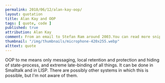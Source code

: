 ```yaml
---
permalink: 2018/06/12/alan-kay-oop/
layout: quotation
title: Alan Kay and OOP
tags: [ quote, code ]
published: true
attribution: Alan Kay
comment: From an email to Stefan Ram around 2003.You can read more snippets <a href="http://userpage.fu-berlin.de/~ram/pub/pub_jf47ht81Ht/doc_kay_oop_en">here</a> and <a href="http://lists.squeakfoundation.org/pipermail/squeak-dev/1998-October/017019.html">here</a>.
thumbnail: "/img/thumbnails/microphone-420x255.webp"
alttext: quote
---
```


OOP to me means only messaging, local retention and protection and 
hiding of state-process, and extreme late-binding of all things. It 
can be done in Smalltalk and in LISP. There are possibly other 
systems in which this is possible, but I'm not aware of them.
